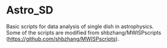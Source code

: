 # Astro_SD
Basic scripts for data analysis of single dish in astrophysics.  
Some of the scripts are modified from shbzhang/MWISPscripts (https://github.com/shbzhang/MWISPscripts).
